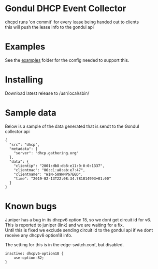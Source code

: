 # Gondul DHCP Event Collector

dhcpd runs 'on commit' for every lease being handed out to clients  
this will push the lease info to the gondul api

# Examples
See the [examples](examples) folder for the config needed to support this.

# Installing
Download latest release to /usr/local/sbin/

# Sample data
Below is a sample of the data generated that is sendt to the Gondul collector api

```
{
  "src": "dhcp",
  "metadata": {
    "server": "dhcp.gathering.org"
  },
  "data": {
    "clientip": "2001:db8:db8:e11:0:0:0:1337",
    "clientmac": "06:c1:a8:ab:e7:47",
    "clientname": "WIN-589NNPG7EGD",
    "time": "2019-02-13T22:08:34.781014993+01:00"
  }
}
```

# Known bugs
Juniper has a bug in its dhcpv6 option 18, so we dont get circuit id for v6.  
This is reported to juniper (link) and we are waiting for a fix.  
Until this is fixed we exclude sending circuit id to the gondul api if we dont receive any dhcpv6 option18 info.  

The setting for this is in the edge-switch.conf, but disabled.
```
inactive: dhcpv6-option18 {
    use-option-82;
}
```

